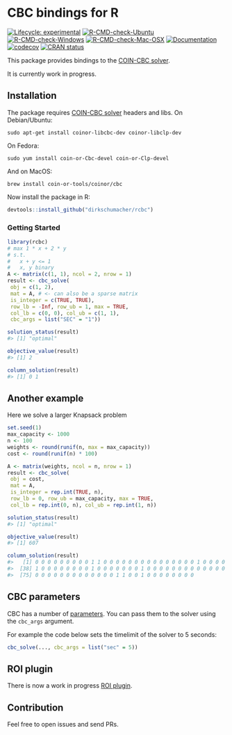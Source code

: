 
<!-- README.md is generated from README.Rmd. Please edit that file -->

# CBC bindings for R

<!-- badges: start -->

[![Lifecycle:
experimental](https://img.shields.io/badge/Lifecycle-experimental-orange.svg)](https://www.tidyverse.org/lifecycle/#experimental)
[![R-CMD-check-Ubuntu](https://img.shields.io/github/workflow/status/dirkschumacher/rcbc/Ubuntu/master.svg?label=Ubuntu)](https://github.com/dirkschumacher/rcbc/actions)
[![R-CMD-check-Windows](https://img.shields.io/github/workflow/status/dirkschumacher/rcbc/Windows/master.svg?label=Windows)](https://github.com/dirkschumacher/rcbc/actions)
[![R-CMD-check-Mac-OSX](https://img.shields.io/github/workflow/status/dirkschumacher/rcbc/Mac%20OSX/master.svg?label=Mac%20OSX)](https://github.com/dirkschumacher/rcbc/actions)
[![Documentation](https://img.shields.io/github/workflow/status/dirkschumacher/rcbc/Documentation/master.svg?label=Documentation)](https://github.com/dirkschumacher/rcbc/actions)
[![codecov](https://codecov.io/gh/dirkschumacher/rcbc/branch/master/graph/badge.svg)](https://codecov.io/gh/dirkschumacher/rcbc)
[![CRAN
status](https://www.r-pkg.org/badges/version/rcbc)](https://CRAN.R-project.org/package=rcbc)
<!-- badges: end -->

This package provides bindings to the [COIN-CBC
solver](https://projects.coin-or.org/Cbc).

It is currently work in progress.

## Installation

The package requires [COIN-CBC solver](https://projects.coin-or.org/Cbc)
headers and libs. On Debian/Ubuntu:

    sudo apt-get install coinor-libcbc-dev coinor-libclp-dev

On Fedora:

    sudo yum install coin-or-Cbc-devel coin-or-Clp-devel

And on MacOS:

    brew install coin-or-tools/coinor/cbc

Now install the package in R:

``` r
devtools::install_github("dirkschumacher/rcbc")
```

### Getting Started

``` r
library(rcbc)
# max 1 * x + 2 * y
# s.t.
#   x + y <= 1
#   x, y binary
A <- matrix(c(1, 1), ncol = 2, nrow = 1)
result <- cbc_solve(
 obj = c(1, 2),
 mat = A, # <- can also be a sparse matrix
 is_integer = c(TRUE, TRUE),
 row_lb = -Inf, row_ub = 1, max = TRUE,
 col_lb = c(0, 0), col_ub = c(1, 1),
 cbc_args = list("SEC" = "1"))
```

``` r
solution_status(result)
#> [1] "optimal"
```

``` r
objective_value(result)
#> [1] 2
```

``` r
column_solution(result)
#> [1] 0 1
```

## Another example

Here we solve a larger Knapsack problem

``` r
set.seed(1)
max_capacity <- 1000
n <- 100
weights <- round(runif(n, max = max_capacity))
cost <- round(runif(n) * 100)

A <- matrix(weights, ncol = n, nrow = 1)
result <- cbc_solve(
 obj = cost,
 mat = A,
 is_integer = rep.int(TRUE, n),
 row_lb = 0, row_ub = max_capacity, max = TRUE,
 col_lb = rep.int(0, n), col_ub = rep.int(1, n))
```

``` r
solution_status(result)
#> [1] "optimal"
```

``` r
objective_value(result)
#> [1] 607
```

``` r
column_solution(result)
#>   [1] 0 0 0 0 0 0 0 0 0 1 1 0 0 0 0 0 0 0 0 0 0 0 0 0 0 0 1 0 0 0 0 0 0 0 0 0 0
#>  [38] 1 0 0 0 0 0 0 0 0 1 0 0 0 0 0 0 0 1 0 0 0 0 0 0 0 0 0 0 0 0 0 1 0 0 0 0 0
#>  [75] 0 0 0 0 0 0 0 0 0 0 0 0 0 1 1 0 0 1 0 0 0 0 0 0 0 0
```

## CBC parameters

CBC has a number of
[parameters](https://projects.coin-or.org/CoinBinary/export/1059/OptimizationSuite/trunk/Installer/files/doc/cbcCommandLine.pdf).
You can pass them to the solver using the `cbc_args` argument.

For example the code below sets the timelimit of the solver to 5
seconds:

``` r
cbc_solve(..., cbc_args = list("sec" = 5))
```

## ROI plugin

There is now a work in progress [ROI
plugin](https://github.com/dirkschumacher/ROI.plugin.cbc).

## Contribution

Feel free to open issues and send PRs.
